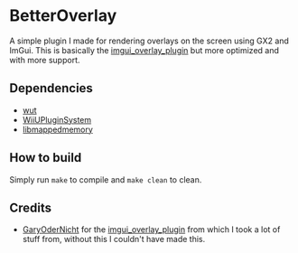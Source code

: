 # BetterOverlay
A simple plugin I made for rendering overlays on the screen using GX2 and ImGui.
This is basically the [imgui_overlay_plugin](https://github.com/GaryOderNichts/imgui_overlay_plugin) but more optimized and with more support.
## Dependencies
- [wut](https://github.com/devkitPro/wut)
- [WiiUPluginSystem](https://github.com/wiiu-env/WiiUPluginSystem)
- [libmappedmemory](https://github.com/wiiu-env/libmappedmemory)
## How to build
Simply run `make` to compile and `make clean` to clean.
## Credits
- [GaryOderNicht](https://github.com/garyodernichts) for the [imgui_overlay_plugin](https://github.com/GaryOderNichts/imgui_overlay_plugin) from which I took a lot of stuff from, without this I couldn't have made this.
